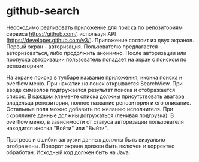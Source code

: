 # github-search
Необходимо реализовать приложение для поиска по репозиториям сервиса https://github.com/, используя API (https://developer.github.com/v3/). Приложение состоит из двух экранов. Первый экран - авторизация. Пользователю предлагается авторизоваться, либо продолжить анонимно. После авторизации или пропуска авторизации пользователь попадает на экран с поиском по репозиториям.

На экране поиска в тулбаре название приложения, иконка поиска и overflow меню. При нажатии на поиск открывается SearchView. При вводе символов подгружается результат поиска и отображается список. В каждом элементе списка должны присутствовать аватара владельца репозитория, полное название репозитория и его описание. Остальные поля можно добавить по желанию исполнителя. При скроллинге данные должны догружаться (ленивая подгрузка). В overflow меню, в зависимости от статуса авторизации пользователя находится кнопка "Войти" или "Выйти".

Прогресс и ошибки загрузки данных должны быть визуально отображены. Поворот экрана должен быть включен и корректно обработан. Исходный код должен быть на Java.
